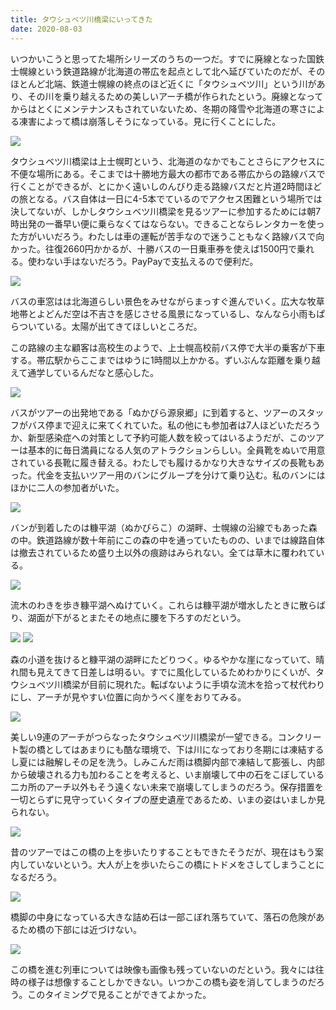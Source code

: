 ```yaml
---
title: タウシュベツ川橋梁にいってきた
date: 2020-08-03
---
```


いつかいこうと思ってた場所シリーズのうちの一つだ。すでに廃線となった国鉄士幌線という鉄道路線が北海道の帯広を起点として北へ延びていたのだが、そのほとんど北端、鉄道士幌線の終点のほど近くに「タウシュベツ川」という川があり、その川を乗り越えるための美しいアーチ橋が作られたという。廃線となってからはとくにメンテナンスもされていないため、冬期の降雪や北海道の寒さによる凍害によって橋は崩落しそうになっている。見に行くことにした。

![](https://photos.smugmug.com/photos/i-QFVgKtz/0/7e13c5f5/4K/i-QFVgKtz-4K.jpg)

タウシュベツ川橋梁は上士幌町という、北海道のなかでもことさらにアクセスに不便な場所にある。そこまでは十勝地方最大の都市である帯広からの路線バスで行くことができるが、とにかく遠いしのんびり走る路線バスだと片道2時間ほどの旅となる。バス自体は一日に4-5本でているのでアクセス困難という場所では決してないが、しかしタウシュベツ川橋梁を見るツアーに参加するためには朝7時出発の一番早い便に乗らなくてはならない。できることならレンタカーを使った方がいいだろう。わたしは車の運転が苦手なので迷うこともなく路線バスで向かった。往復2660円かかるが、十勝バスの一日乗車券を使えば1500円で乗れる。使わない手はないだろう。PayPayで支払えるので便利だ。

![](https://photos.smugmug.com/photos/i-x2VQQZb/0/0181666a/4K/i-x2VQQZb-4K.jpg)

バスの車窓はは北海道らしい景色をみせながらまっすぐ進んでいく。広大な牧草地帯とよどんだ空は不吉さを感じさせる風景になっているし、なんなら小雨もぱらついている。太陽が出てきてほしいところだ。

この路線の主な顧客は高校生のようで、上士幌高校前バス停で大半の乗客が下車する。帯広駅からここまではゆうに1時間以上かかる。ずいぶんな距離を乗り越えて通学しているんだなと感心した。

![](https://photos.smugmug.com/photos/i-SPH2wnc/0/5cbe3d15/4K/i-SPH2wnc-4K.jpg)

バスがツアーの出発地である「ぬかびら源泉郷」に到着すると、ツアーのスタッフがバス停まで迎えに来てくれていた。私の他にも参加者は7人ほどいただろうか、新型感染症への対策として予約可能人数を絞ってはいるようだが、このツアーは基本的に毎日満員になる人気のアトラクションらしい。全員靴をぬいで用意されている長靴に履き替える。わたしでも履けるかなり大きなサイズの長靴もあった。代金を支払いツアー用のバンにグループを分けて乗り込む。私のバンにはほかに二人の参加者がいた。

![](https://photos.smugmug.com/photos/i-RcMLh3G/0/3d633bf6/4K/i-RcMLh3G-4K.jpg)

バンが到着したのは糠平湖（ぬかびらこ）の湖畔、士幌線の沿線でもあった森の中。鉄道路線が数十年前にこの森の中を通っていたものの、いまでは線路自体は撤去されているため盛り土以外の痕跡はみられない。全ては草木に覆われている。

![](https://photos.smugmug.com/photos/i-fpKsXMr/0/660e8a62/4K/i-fpKsXMr-4K.jpg)

流木のわきを歩き糠平湖へぬけていく。これらは糠平湖が増水したときに散らばり、湖面が下がるとまたその地点に腰を下ろすのだという。

![](https://photos.smugmug.com/photos/i-x2rMp86/0/951e54b6/4K/i-x2rMp86-4K.jpg)
![](https://photos.smugmug.com/photos/i-XvtVLGq/0/76600cf8/4K/i-XvtVLGq-4K.jpg)

森の小道を抜けると糠平湖の湖畔にたどりつく。ゆるやかな崖になっていて、晴れ間も見えてきて日差しは明るい。すでに風化しているためわかりにくいが、タウシュベツ川橋梁が目前に現れた。転ばないように手頃な流木を拾って杖代わりにし、アーチが見やすい位置に向かうべく崖をおりてみる。

![](https://photos.smugmug.com/photos/i-2H5Lk9k/0/738a1454/4K/i-2H5Lk9k-4K.jpg)

美しい9連のアーチがつらなったタウシュベツ川橋梁が一望できる。コンクリート製の橋としてはあまりにも酷な環境で、下は川になっており冬期には凍結するし夏には融解しその足を洗う。しみこんだ雨は橋脚内部で凍結して膨張し、内部から破壊される力も加わることを考えると、いま崩壊して中の石をこぼしている二カ所のアーチ以外もそう遠くない未来で崩壊してしまうのだろう。保存措置を一切とらずに見守っていくタイプの歴史遺産であるため、いまの姿はいましか見られない。

![](https://photos.smugmug.com/photos/i-RVWqKbG/0/61a5236b/4K/i-RVWqKbG-4K.jpg)

昔のツアーではこの橋の上を歩いたりすることもできたそうだが、現在はもう案内していないという。大人が上を歩いたらこの橋にトドメをさしてしまうことになるだろう。

![](https://photos.smugmug.com/photos/i-SpxkkDb/0/a7db5002/4K/i-SpxkkDb-4K.jpg)

橋脚の中身になっている大きな詰め石は一部こぼれ落ちていて、落石の危険があるため橋の下部には近づけない。

![](https://photos.smugmug.com/photos/i-hV64Lsz/0/fe986a30/X3/i-hV64Lsz-X3.jpg)

この橋を進む列車については映像も画像も残っていないのだという。我々には往時の様子は想像することしかできない。いつかこの橋も姿を消してしまうのだろう。このタイミングで見ることができてよかった。

